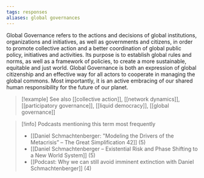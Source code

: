 ```yaml
---
tags: responses
aliases: global governances
---
```


Global Governance refers to the actions and decisions of global institutions, organizations and initiatives, as well as governments and citizens, in order to promote collective action and a better coordination of global public policy, initiatives and activities. Its purpose is to establish global rules and norms, as well as a framework of policies, to create a more sustainable, equitable and just world. Global Governance is both an expression of global citizenship and an effective way for all actors to cooperate in managing the global commons. Most importantly, it is an active embracing of our shared human responsibility for the future of our planet.

> [!example] See also
> [[collective action]], [[network dynamics]], [[participatory governance]], [[liquid democracy]], [[global governance]]

> [!info] Podcasts mentioning this term most frequently
> * [[Daniel Schmachtenberger: "Modeling the Drivers of the Metacrisis” – The Great Simplification 42]] (5)
> * [[Daniel Schmachtenberger – Existential Risk and Phase Shifting to a New World System]] (5)
> * [[Podcast: Why we can still avoid imminent extinction with Daniel Schmachtenberger]] (4)